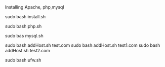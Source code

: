  Installing Apache, php,mysql
 
 sudo bash install.sh
 
 sudo bash  php.sh
 
 sudo bas mysql.sh
 
  sudo bash addHost.sh test.com
  sudo bash addHost.sh test1.com
  sudo bash addHost.sh test2.com

 sudo bash ufw.sh

 

 
 

